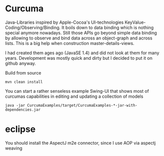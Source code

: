 # Curcuma

Java-Libraries inspired by Apple-Cocoa's UI-technologies KeyValue-Coding/Observing/Binding. It boils down to data binding which is nothing special anymore nowadays. Still those APIs go beyond simple data binding by allowing to observe and bind data across an object-graph and across lists. This is a big help when construction master-details-views.

I had created them ages ago (JavaSE 1.4) and did not look at them for many years. Development was mostly quick and dirty but I decided to put it on github anyway.

Build from source

`mvn clean install`

You can start a rather senseless example Swing-UI that shows most of curcumas capabilities in editing and updating a collection of models


`java -jar CurcumaExamples/target/CurcumaExamples-*-jar-with-dependencies.jar`


# eclipse
You should install the AspectJ m2e connector, since I use AOP via aspectj weaving